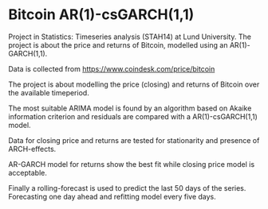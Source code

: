 # Bitcoin AR(1)-csGARCH(1,1)
Project in Statistics: Timeseries analysis (STAH14) at Lund University. The project is about the price and returns of Bitcoin, modelled using an AR(1)-GARCH(1,1).

Data is collected from https://www.coindesk.com/price/bitcoin

The project is about modelling the price (closing) and returns of Bitcoin over the available timeperiod.

The most suitable ARIMA model is found by an algorithm based on Akaike information criterion and residuals are compared with a AR(1)-csGARCH(1,1) model.

Data for closing price and returns are tested for stationarity and presence of ARCH-effects.

AR-GARCH model for returns show the best fit while closing price model is acceptable. 

Finally a rolling-forecast is used to predict the last 50 days of the series. Forecasting one day ahead and refitting model every five days.
